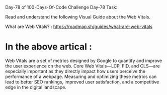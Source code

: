 Day-78 of 100-Days-Of-Code Challenge
Day-78 Task:

Read and understand the following Visual Guide about the Web Vitals.

What are Web Vitals? : https://roadmap.sh/guides/what-are-web-vitals

# In the above artical : 

Web Vitals are a set of metrics designed by Google to quantify and improve the user experience on the web. Core Web Vitals—LCP, FID, and CLS—are especially important as they directly impact how users perceive the performance of a webpage. Measuring and optimizing these metrics can lead to better SEO rankings, improved user satisfaction, and a competitive edge in the digital landscape.